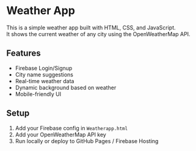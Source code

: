﻿# Weather App

This is a simple weather app built with HTML, CSS, and JavaScript.  
It shows the current weather of any city using the OpenWeatherMap API.

## Features
-  Firebase Login/Signup
-  City name suggestions
-  Real-time weather data
-  Dynamic background based on weather
-  Mobile-friendly UI

## Setup
1. Add your Firebase config in `Weatherapp.html`
2. Add your OpenWeatherMap API key
3. Run locally or deploy to GitHub Pages / Firebase Hosting
